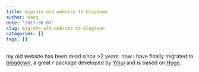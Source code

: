 ```yaml
---
title: migrate old website to blogdown
author: Kang
date: '2017-06-07'
slug: migrate-old-website-to-blogdown
categories: []
tags: []
---
```


my old website has been dead since >2 years. now i have finally migrated to [blogdown](https://github.com/rstudio/blogdown), a great r package developed by [Yihui](http://yihui.name) and is based on [Hugo](https://gohugo.io).

